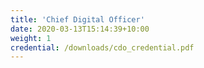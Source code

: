 ```yaml
---
title: 'Chief Digital Officer'
date: 2020-03-13T15:14:39+10:00
weight: 1
credential: /downloads/cdo_credential.pdf
---
```

